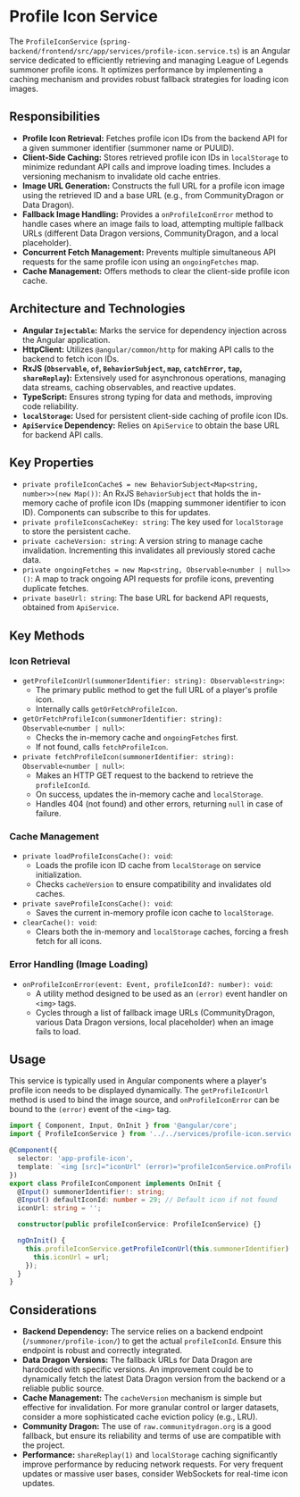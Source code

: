 # Profile Icon Service

The `ProfileIconService` (`spring-backend/frontend/src/app/services/profile-icon.service.ts`) is an Angular service dedicated to efficiently retrieving and managing League of Legends summoner profile icons. It optimizes performance by implementing a caching mechanism and provides robust fallback strategies for loading icon images.

## Responsibilities

- **Profile Icon Retrieval:** Fetches profile icon IDs from the backend API for a given summoner identifier (summoner name or PUUID).
- **Client-Side Caching:** Stores retrieved profile icon IDs in `localStorage` to minimize redundant API calls and improve loading times. Includes a versioning mechanism to invalidate old cache entries.
- **Image URL Generation:** Constructs the full URL for a profile icon image using the retrieved ID and a base URL (e.g., from CommunityDragon or Data Dragon).
- **Fallback Image Handling:** Provides a `onProfileIconError` method to handle cases where an image fails to load, attempting multiple fallback URLs (different Data Dragon versions, CommunityDragon, and a local placeholder).
- **Concurrent Fetch Management:** Prevents multiple simultaneous API requests for the same profile icon using an `ongoingFetches` map.
- **Cache Management:** Offers methods to clear the client-side profile icon cache.

## Architecture and Technologies

- **Angular `Injectable`:** Marks the service for dependency injection across the Angular application.
- **HttpClient:** Utilizes `@angular/common/http` for making API calls to the backend to fetch icon IDs.
- **RxJS (`Observable`, `of`, `BehaviorSubject`, `map`, `catchError`, `tap`, `shareReplay`):** Extensively used for asynchronous operations, managing data streams, caching observables, and reactive updates.
- **TypeScript:** Ensures strong typing for data and methods, improving code reliability.
- **`localStorage`:** Used for persistent client-side caching of profile icon IDs.
- **`ApiService` Dependency:** Relies on `ApiService` to obtain the base URL for backend API calls.

## Key Properties

- `private profileIconCache$ = new BehaviorSubject<Map<string, number>>(new Map())`: An RxJS `BehaviorSubject` that holds the in-memory cache of profile icon IDs (mapping summoner identifier to icon ID). Components can subscribe to this for updates.
- `private profileIconsCacheKey: string`: The key used for `localStorage` to store the persistent cache.
- `private cacheVersion: string`: A version string to manage cache invalidation. Incrementing this invalidates all previously stored cache data.
- `private ongoingFetches = new Map<string, Observable<number | null>>()`: A map to track ongoing API requests for profile icons, preventing duplicate fetches.
- `private baseUrl: string`: The base URL for backend API requests, obtained from `ApiService`.

## Key Methods

### Icon Retrieval

- `getProfileIconUrl(summonerIdentifier: string): Observable<string>`:
  - The primary public method to get the full URL of a player's profile icon.
  - Internally calls `getOrFetchProfileIcon`.
- `getOrFetchProfileIcon(summonerIdentifier: string): Observable<number | null>`:
  - Checks the in-memory cache and `ongoingFetches` first.
  - If not found, calls `fetchProfileIcon`.
- `private fetchProfileIcon(summonerIdentifier: string): Observable<number | null>`:
  - Makes an HTTP GET request to the backend to retrieve the `profileIconId`.
  - On success, updates the in-memory cache and `localStorage`.
  - Handles 404 (not found) and other errors, returning `null` in case of failure.

### Cache Management

- `private loadProfileIconsCache(): void`:
  - Loads the profile icon ID cache from `localStorage` on service initialization.
  - Checks `cacheVersion` to ensure compatibility and invalidates old caches.
- `private saveProfileIconsCache(): void`:
  - Saves the current in-memory profile icon cache to `localStorage`.
- `clearCache(): void`:
  - Clears both the in-memory and `localStorage` caches, forcing a fresh fetch for all icons.

### Error Handling (Image Loading)

- `onProfileIconError(event: Event, profileIconId?: number): void`:
  - A utility method designed to be used as an `(error)` event handler on `<img>` tags.
  - Cycles through a list of fallback image URLs (CommunityDragon, various Data Dragon versions, local placeholder) when an image fails to load.

## Usage

This service is typically used in Angular components where a player's profile icon needs to be displayed dynamically. The `getProfileIconUrl` method is used to bind the image source, and `onProfileIconError` can be bound to the `(error)` event of the `<img>` tag.

```typescript
import { Component, Input, OnInit } from '@angular/core';
import { ProfileIconService } from '../../services/profile-icon.service';

@Component({
  selector: 'app-profile-icon',
  template: `<img [src]="iconUrl" (error)="profileIconService.onProfileIconError($event, defaultIconId)" alt="Profile Icon">`,
})
export class ProfileIconComponent implements OnInit {
  @Input() summonerIdentifier!: string;
  @Input() defaultIconId: number = 29; // Default icon if not found
  iconUrl: string = '';

  constructor(public profileIconService: ProfileIconService) {}

  ngOnInit() {
    this.profileIconService.getProfileIconUrl(this.summonerIdentifier).subscribe(url => {
      this.iconUrl = url;
    });
  }
}
```

## Considerations

- **Backend Dependency:** The service relies on a backend endpoint (`/summoner/profile-icon/`) to get the actual `profileIconId`. Ensure this endpoint is robust and correctly integrated.
- **Data Dragon Versions:** The fallback URLs for Data Dragon are hardcoded with specific versions. An improvement could be to dynamically fetch the latest Data Dragon version from the backend or a reliable public source.
- **Cache Management:** The `cacheVersion` mechanism is simple but effective for invalidation. For more granular control or larger datasets, consider a more sophisticated cache eviction policy (e.g., LRU).
- **Community Dragon:** The use of `raw.communitydragon.org` is a good fallback, but ensure its reliability and terms of use are compatible with the project.
- **Performance:** `shareReplay(1)` and `localStorage` caching significantly improve performance by reducing network requests. For very frequent updates or massive user bases, consider WebSockets for real-time icon updates.
